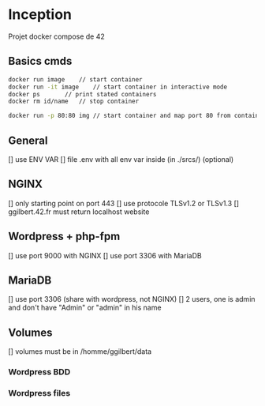 # Inception
Projet docker compose de 42

## Basics cmds
```bash
docker run image	// start container
docker run -it image	// start container in interactive mode
docker ps		// print stated containers
docker rm id/name	// stop container

docker run -p 80:80 img	// start container and map port 80 from container to port 80 of computer
```

## General
[] use ENV VAR
[] file .env with all env var inside (in ./srcs/) (optional)

## NGINX
[] only starting point on port 443
[] use protocole TLSv1.2 or TLSv1.3
[] ggilbert.42.fr must return localhost website

## Wordpress + php-fpm
[] use port 9000 with NGINX
[] use port 3306 with MariaDB

## MariaDB
[] use port 3306 (share with wordpress, not NGINX)
[] 2 users, one is admin and don't have "Admin" or "admin" in his name

## Volumes
[] volumes must be in /homme/ggilbert/data
### Wordpress BDD

### Wordpress files
